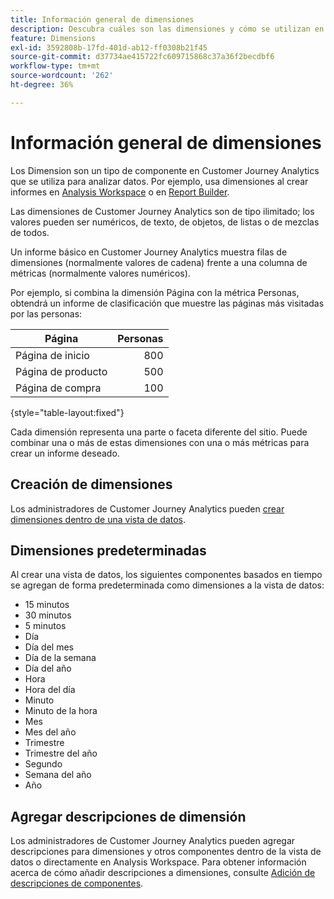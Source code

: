 ```yaml
---
title: Información general de dimensiones
description: Descubra cuáles son las dimensiones y cómo se utilizan en Customer Journey Analytics
feature: Dimensions
exl-id: 3592808b-17fd-401d-ab12-ff0308b21f45
source-git-commit: d37734ae415722fc609715868c37a36f2becdbf6
workflow-type: tm+mt
source-wordcount: '262'
ht-degree: 36%

---
```


# Información general de dimensiones

Los Dimension son un tipo de componente en Customer Journey Analytics que se utiliza para analizar datos. Por ejemplo, usa dimensiones al crear informes en [Analysis Workspace](/help/analysis-workspace/home.md) o en [Report Builder](/help/report-builder/report-buider-overview.md).

Las dimensiones de Customer Journey Analytics son de tipo ilimitado; los valores pueden ser numéricos, de texto, de objetos, de listas o de mezclas de todos.

Un informe básico en Customer Journey Analytics muestra filas de dimensiones (normalmente valores de cadena) frente a una columna de métricas (normalmente valores numéricos).

Por ejemplo, si combina la dimensión Página con la métrica Personas, obtendrá un informe de clasificación que muestre las páginas más visitadas por las personas:

| Página | Personas |
| --- | ---: |
| Página de inicio | 800 |
| Página de producto | 500 |
| Página de compra | 100 |

{style="table-layout:fixed"}

Cada dimensión representa una parte o faceta diferente del sitio. Puede combinar una o más de estas dimensiones con una o más métricas para crear un informe deseado.


## Creación de dimensiones

Los administradores de Customer Journey Analytics pueden [crear dimensiones dentro de una vista de datos](/help/data-views/create-dataview.md#components).

## Dimensiones predeterminadas

Al crear una vista de datos, los siguientes componentes basados en tiempo se agregan de forma predeterminada como dimensiones a la vista de datos:

- 15 minutos
- 30 minutos
- 5 minutos
- Día
- Día del mes
- Día de la semana
- Día del año
- Hora
- Hora del día
- Minuto
- Minuto de la hora
- Mes
- Mes del año
- Trimestre
- Trimestre del año
- Segundo
- Semana del año
- Año

## Agregar descripciones de dimensión

Los administradores de Customer Journey Analytics pueden agregar descripciones para dimensiones y otros componentes dentro de la vista de datos o directamente en Analysis Workspace. Para obtener información acerca de cómo añadir descripciones a dimensiones, consulte [Adición de descripciones de componentes](/help/components/add-component-descriptions.md).
